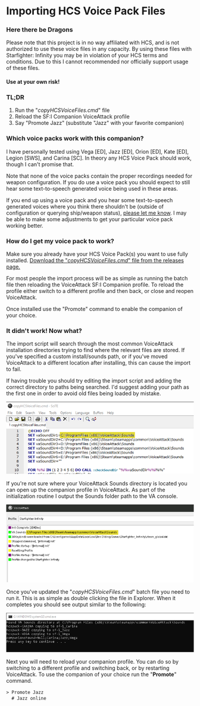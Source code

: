 # Importing HCS Voice Pack Files

### Here there be Dragons
Please note that this project is in no way affiliated with HCS, and is not authorized to use these voice files in any capacity. By using these files with Starfighter: Infinity you may be in violation of your HCS terms and conditions. Due to this I cannot recommended nor officially support usage of these files.

#### Use at your own risk!

### TL;DR

1. Run the "*copyHCSVoiceFiles.cmd*" file
2. Reload the SF:I Companion VoiceAttack profile
3. Say "Promote Jazz"  (substitute "Jazz" with your favorite companion)

### Which voice packs work with this companion?

I have personally tested using Vega [ED], Jazz [ED], Orion [ED], Kate [ED], Legion [SWS], and Carina [SC]. In theory any HCS Voice Pack should work, though I can't promise that.

Note that none of the voice packs contain the proper recordings needed for weapon configuration. If you do use a voice pack you should expect to still hear some text-to-speech generated voice being used in these areas.

If you end up using a voice pack and you hear some text-to-speech generated voices where you think there shouldn't be (outside of configuration or querying ship/weapon status), [please let me know](mailto:m.t.m.o.s.i.e.r@gmail.com). I may be able to make some adjustments to get your particular voice pack working better.

### How do I get my voice pack to work?

Make sure you already have your HCS Voice Pack(s) you want to use fully installed. [Download the "*copyHCSVoiceFiles.cmd*" file from the releases page.](https://github.com/mtmosier/sf-i-voice-companion/releases/latest)

For most people the import process will be as simple as running the batch file then reloading the VoiceAttack SF:I Companion profile.  To reload the profile either switch to a different profile and then back, or close and reopen VoiceAttack.

Once installed use the "Promote" command to enable the companion of your choice.

### It didn't work! Now what?

The import script will search through the most common VoiceAttack installation directories trying to find where the relevant files are stored.  If you've specified a custom install/sounds path, or if you've moved VoiceAttack to a different location after installing, this can cause the import to fail.

If having trouble you should try editing the import script and adding the correct directory to paths being searched. I'd suggest adding your path as the first one in order to avoid old files being loaded by mistake.

![copyHCSVoiceFiles.cmd setup](../images/copyHCSVoiceFiles_config.png?raw=true)

If you're not sure where your VoiceAttack Sounds directory is located you can open up the companion profile in VoiceAttack. As part of the initialization routine I output the Sounds folder path to the VA console.

![copyHCSVoiceFiles.cmd setup](../images/VA_companion_init_output.png?raw=true)

Once you've updated the "*copyHCSVoiceFiles.cmd*" batch file you need to run it. This is as simple as double clicking the file in Explorer. When it completes you should see output similar to the following:

![copyHCSVoiceFiles.cmd setup](../images/copyHCSVoiceFiles_output.png?raw=true)

Next you will need to reload your companion profile. You can do so by switching to a different profile and switching back, or by restarting VoiceAttack. To use the companion of your choice run the "**Promote**" command.

```
> Promote Jazz
  # Jazz online
```
